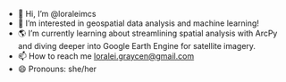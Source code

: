 - 👋 Hi, I’m @loraleimcs
- 👀 I’m interested in geospatial data analysis and machine learning!
- 🌎 I’m currently learning about streamlining spatial analysis with ArcPy and diving deeper into Google Earth Engine for satellite imagery.
- 📫 How to reach me loralei.graycen@gmail.com
- 😄 Pronouns: she/her

<!---
loraleimcs/loraleimcs is a ✨ special ✨ repository because its `README.md` (this file) appears on your GitHub profile.
You can click the Preview link to take a look at your changes.
--->

